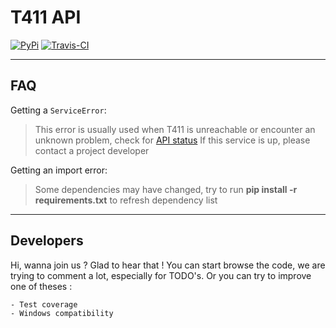 T411 API
===================

[![PyPi](https://img.shields.io/pypi/v/t411api.svg)](https://pypi.python.org/pypi/t411api)
[![Travis-CI](https://api.travis-ci.org/Xide/t411api.svg)](https://travis-ci.org/Xide/t411api)


----------
FAQ
-------------

Getting a ```ServiceError```:
> This error is usually used when T411 is unreachable or encounter an unknown problem, check for [API status](http://www.websitedown.info/api.t411.in)
> If this service is up, please contact a project developer

Getting an import error:
> Some dependencies may have changed, try to run **pip install -r requirements.txt** to refresh dependency list

----------
Developers
-------------

Hi, wanna join us ? Glad to hear that !
You can start browse the code, we are trying to comment a lot, especially for TODO's.
Or you can try to improve one of theses :

	- Test coverage
	- Windows compatibility


